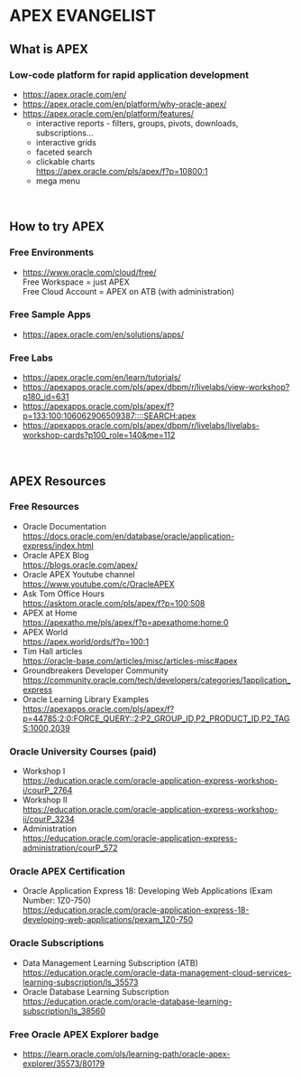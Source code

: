 # APEX EVANGELIST

## What is APEX

### Low-code platform for rapid application development
- https://apex.oracle.com/en/
- https://apex.oracle.com/en/platform/why-oracle-apex/
- https://apex.oracle.com/en/platform/features/
    - interactive reports - filters, groups, pivots, downloads, subscriptions...
    - interactive grids
    - faceted search
    - clickable charts \
    https://apex.oracle.com/pls/apex/f?p=10800:1
    - mega menu


<br />

## How to try APEX

### Free Environments
- https://www.oracle.com/cloud/free/ \
Free Workspace = just APEX \
Free Cloud Account = APEX on ATB (with administration)

### Free Sample Apps
- https://apex.oracle.com/en/solutions/apps/

### Free Labs
- https://apex.oracle.com/en/learn/tutorials/
- https://apexapps.oracle.com/pls/apex/dbpm/r/livelabs/view-workshop?p180_id=631
- https://apexapps.oracle.com/pls/apex/f?p=133:100:106062906509387::::SEARCH:apex
- https://apexapps.oracle.com/pls/apex/dbpm/r/livelabs/livelabs-workshop-cards?p100_role=140&me=112

<br />

## APEX Resources

### Free Resources
- Oracle Documentation \
https://docs.oracle.com/en/database/oracle/application-express/index.html
- Oracle APEX Blog \
https://blogs.oracle.com/apex/
- Oracle APEX Youtube channel \
https://www.youtube.com/c/OracleAPEX
- Ask Tom Office Hours \
https://asktom.oracle.com/pls/apex/f?p=100:508
- APEX at Home \
https://apexatho.me/pls/apex/f?p=apexathome:home:0
- APEX World \
https://apex.world/ords/f?p=100:1
- Tim Hall articles \
https://oracle-base.com/articles/misc/articles-misc#apex
- Groundbreakers Developer Community
https://community.oracle.com/tech/developers/categories/1application_express
- Oracle Learning Library Examples
https://apexapps.oracle.com/pls/apex/f?p=44785:2:0:FORCE_QUERY::2:P2_GROUP_ID,P2_PRODUCT_ID,P2_TAGS:1000,2039

### Oracle University Courses (paid)
- Workshop I \
https://education.oracle.com/oracle-application-express-workshop-i/courP_2764
- Workshop II \
https://education.oracle.com/oracle-application-express-workshop-ii/courP_3234
- Administration \
https://education.oracle.com/oracle-application-express-administration/courP_572

### Oracle APEX Certification
- Oracle Application Express 18: Developing Web Applications (Exam Number: 1Z0-750) \
https://education.oracle.com/oracle-application-express-18-developing-web-applications/pexam_1Z0-750

### Oracle Subscriptions
- Data Management Learning Subscription (ATB) \
https://education.oracle.com/oracle-data-management-cloud-services-learning-subscription/ls_35573
- Oracle Database Learning Subscription \
https://education.oracle.com/oracle-database-learning-subscription/ls_38560

### Free Oracle APEX Explorer badge
- https://learn.oracle.com/ols/learning-path/oracle-apex-explorer/35573/80179

